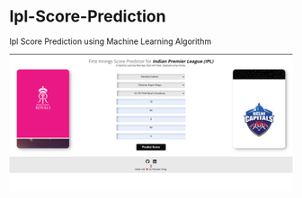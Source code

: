 # Ipl-Score-Prediction
Ipl Score Prediction using Machine Learning Algorithm


![alt text](https://github.com/Niru1095/Ipl-Score-Prediction/blob/main/static/Screenshot%202022-01-22%20190911.png)

